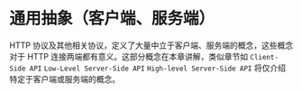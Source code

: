# 通用抽象（客户端、服务端）

HTTP 协议及其他相关协议，定义了大量中立于客户端、服务端的概念，这些概念对于 HTTP 连接两端都有意义。这部分概念在本章讲解，类似章节如 `Client-Side API` `Low-Level Server-Side API` `High-level Server-Side API` 将仅介绍特定于客户端或服务端的概念。
